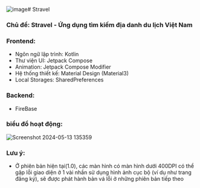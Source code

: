 ![image](https://github.com/nmq2812/Stravel/assets/96787119/4d050375-5cf7-4118-9ecd-4ed3f1fb166c)# Stravel

### Chủ đề: Stravel - Ứng dụng tìm kiếm địa danh du lịch Việt Nam
### Frontend:
- Ngôn ngữ lập trình: Kotlin
- Thư viện UI: Jetpack Compose
- Animation: Jetpack Compose Modifier
- Hệ thống thiết kế: Material Design (Material3)
- Local Storages: SharedPreferences
### Backend:
- FireBase

### biểu đồ hoạt động: 
![Screenshot 2024-05-13 135359](https://github.com/nmq2812/Stravel/assets/96787119/1bddc59a-3dc7-4346-8cba-461926bbe2d6)

### Lưu ý:
- Ở phiên bản hiện tại(1.0), các màn hình có màn hình dưới 400DPI có thể gặp lỗi giao diện ở 1 vài nhần sử dụng hình ảnh cục bộ (ví dụ như trang đăng ký), sẽ được phát hành bản vá lỗi ở những phiên bản tiếp theo

